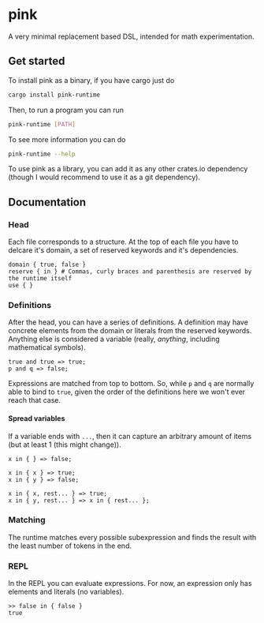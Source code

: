 # pink

A very minimal replacement based DSL, intended for math experimentation. 

## Get started

To install pink as a binary, if you have cargo just do 

```bash
cargo install pink-runtime
```

Then, to run a program you can run 

```bash
pink-runtime [PATH]
```

To see more information you can do 

```bash
pink-runtime --help
```

To use pink as a library, you can add it as any other crates.io dependency (though I would recommend to use it as a git dependency). 

## Documentation

### Head

Each file corresponds to a structure. At the top of each file you have to delcare it's domain, a set of reserved keywords and it's dependencies.

```pink
domain { true, false }
reserve { in } # Commas, curly braces and parenthesis are reserved by the runtime itself
use { }
```

### Definitions

After the head, you can have a series of definitions. A definition may have concrete elements from the domain or literals from the reserved keywords. Anything else is considered a variable (really, *anything*, including mathematical symbols).

```pink
true and true => true;
p and q => false;
```

Expressions are matched from top to bottom. So, while `p` and `q` are normally able to bind to `true`, given the order of the definitions here we won't ever reach that case. 

#### Spread variables

If a variable ends with `...`, then it can capture an arbitrary amount of items (but at least 1 (this might change)).

```pink
x in { } => false;

x in { x } => true;
x in { y } => false;

x in { x, rest... } => true;
x in { y, rest... } => x in { rest... };
```

### Matching

The runtime matches every possible subexpression and finds the result with the least number of tokens in the end. 

### REPL

In the REPL you can evaluate expressions. For now, an expression only has elements and literals (no variables).

```
>> false in { false }
true
```
